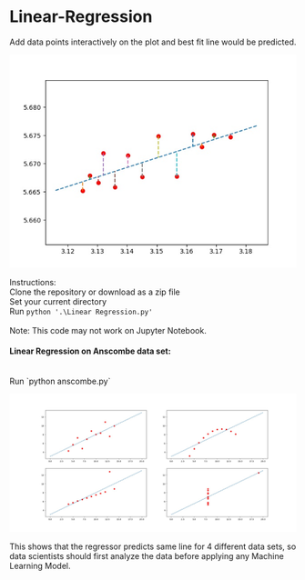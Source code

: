 # Linear-Regression
Add data points interactively on the plot and best fit line would be predicted.

![alt text](https://github.com/rohit1576/Linear-Regression/blob/master/Figure_1.jpeg)

Instructions:
<br>
Clone the repository or download as a zip file
<br>
Set your current directory
<br>
Run `python '.\Linear Regression.py'`
<br>
<br>
Note: This code may not work on Jupyter Notebook.


<h4>
  Linear Regression on Anscombe data set:
 </h4>
 <br>
  Run `python anscombe.py`

![alt text](https://github.com/rohit1576/Linear-Regression/blob/master/anscombe.jpeg)

This shows that the regressor predicts same line for 4 different data sets, so data scientists should first analyze the data before applying any Machine Learning Model.
